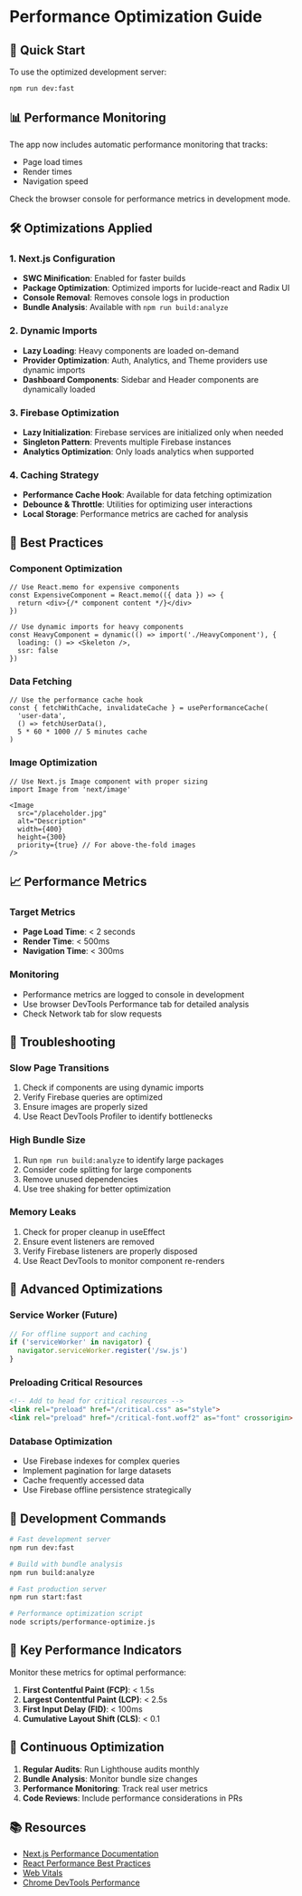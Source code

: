 # Performance Optimization Guide

## 🚀 Quick Start

To use the optimized development server:

```bash
npm run dev:fast
```

## 📊 Performance Monitoring

The app now includes automatic performance monitoring that tracks:
- Page load times
- Render times
- Navigation speed

Check the browser console for performance metrics in development mode.

## 🛠️ Optimizations Applied

### 1. Next.js Configuration
- **SWC Minification**: Enabled for faster builds
- **Package Optimization**: Optimized imports for lucide-react and Radix UI
- **Console Removal**: Removes console logs in production
- **Bundle Analysis**: Available with `npm run build:analyze`

### 2. Dynamic Imports
- **Lazy Loading**: Heavy components are loaded on-demand
- **Provider Optimization**: Auth, Analytics, and Theme providers use dynamic imports
- **Dashboard Components**: Sidebar and Header components are dynamically loaded

### 3. Firebase Optimization
- **Lazy Initialization**: Firebase services are initialized only when needed
- **Singleton Pattern**: Prevents multiple Firebase instances
- **Analytics Optimization**: Only loads analytics when supported

### 4. Caching Strategy
- **Performance Cache Hook**: Available for data fetching optimization
- **Debounce & Throttle**: Utilities for optimizing user interactions
- **Local Storage**: Performance metrics are cached for analysis

## 🎯 Best Practices

### Component Optimization
```tsx
// Use React.memo for expensive components
const ExpensiveComponent = React.memo(({ data }) => {
  return <div>{/* component content */}</div>
})

// Use dynamic imports for heavy components
const HeavyComponent = dynamic(() => import('./HeavyComponent'), {
  loading: () => <Skeleton />,
  ssr: false
})
```

### Data Fetching
```tsx
// Use the performance cache hook
const { fetchWithCache, invalidateCache } = usePerformanceCache(
  'user-data',
  () => fetchUserData(),
  5 * 60 * 1000 // 5 minutes cache
)
```

### Image Optimization
```tsx
// Use Next.js Image component with proper sizing
import Image from 'next/image'

<Image
  src="/placeholder.jpg"
  alt="Description"
  width={400}
  height={300}
  priority={true} // For above-the-fold images
/>
```

## 📈 Performance Metrics

### Target Metrics
- **Page Load Time**: < 2 seconds
- **Render Time**: < 500ms
- **Navigation Time**: < 300ms

### Monitoring
- Performance metrics are logged to console in development
- Use browser DevTools Performance tab for detailed analysis
- Check Network tab for slow requests

## 🔧 Troubleshooting

### Slow Page Transitions
1. Check if components are using dynamic imports
2. Verify Firebase queries are optimized
3. Ensure images are properly sized
4. Use React DevTools Profiler to identify bottlenecks

### High Bundle Size
1. Run `npm run build:analyze` to identify large packages
2. Consider code splitting for large components
3. Remove unused dependencies
4. Use tree shaking for better optimization

### Memory Leaks
1. Check for proper cleanup in useEffect
2. Ensure event listeners are removed
3. Verify Firebase listeners are properly disposed
4. Use React DevTools to monitor component re-renders

## 🚀 Advanced Optimizations

### Service Worker (Future)
```javascript
// For offline support and caching
if ('serviceWorker' in navigator) {
  navigator.serviceWorker.register('/sw.js')
}
```

### Preloading Critical Resources
```html
<!-- Add to head for critical resources -->
<link rel="preload" href="/critical.css" as="style">
<link rel="preload" href="/critical-font.woff2" as="font" crossorigin>
```

### Database Optimization
- Use Firebase indexes for complex queries
- Implement pagination for large datasets
- Cache frequently accessed data
- Use Firebase offline persistence strategically

## 📝 Development Commands

```bash
# Fast development server
npm run dev:fast

# Build with bundle analysis
npm run build:analyze

# Fast production server
npm run start:fast

# Performance optimization script
node scripts/performance-optimize.js
```

## 🎯 Key Performance Indicators

Monitor these metrics for optimal performance:

1. **First Contentful Paint (FCP)**: < 1.5s
2. **Largest Contentful Paint (LCP)**: < 2.5s
3. **First Input Delay (FID)**: < 100ms
4. **Cumulative Layout Shift (CLS)**: < 0.1

## 🔄 Continuous Optimization

1. **Regular Audits**: Run Lighthouse audits monthly
2. **Bundle Analysis**: Monitor bundle size changes
3. **Performance Monitoring**: Track real user metrics
4. **Code Reviews**: Include performance considerations in PRs

## 📚 Resources

- [Next.js Performance Documentation](https://nextjs.org/docs/advanced-features/measuring-performance)
- [React Performance Best Practices](https://react.dev/learn/render-and-commit)
- [Web Vitals](https://web.dev/vitals/)
- [Chrome DevTools Performance](https://developer.chrome.com/docs/devtools/performance/) 